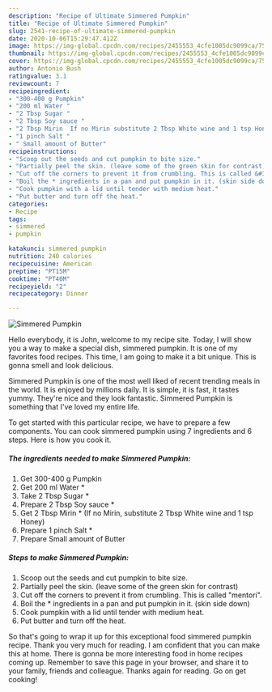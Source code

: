 ```yaml
---
description: "Recipe of Ultimate Simmered Pumpkin"
title: "Recipe of Ultimate Simmered Pumpkin"
slug: 2541-recipe-of-ultimate-simmered-pumpkin
date: 2020-10-06T15:29:47.412Z
image: https://img-global.cpcdn.com/recipes/2455553_4cfe1005dc9099ca/751x532cq70/simmered-pumpkin-recipe-main-photo.jpg
thumbnail: https://img-global.cpcdn.com/recipes/2455553_4cfe1005dc9099ca/751x532cq70/simmered-pumpkin-recipe-main-photo.jpg
cover: https://img-global.cpcdn.com/recipes/2455553_4cfe1005dc9099ca/751x532cq70/simmered-pumpkin-recipe-main-photo.jpg
author: Antonio Bush
ratingvalue: 3.1
reviewcount: 7
recipeingredient:
- "300-400 g Pumpkin"
- "200 ml Water "
- "2 Tbsp Sugar "
- "2 Tbsp Soy sauce "
- "2 Tbsp Mirin  If no Mirin substitute 2 Tbsp White wine and 1 tsp Honey"
- "1 pinch Salt "
- " Small amount of Butter"
recipeinstructions:
- "Scoop out the seeds and cut pumpkin to bite size."
- "Partially peel the skin. (leave some of the green skin for contrast)"
- "Cut off the corners to prevent it from crumbling. This is called &#34;mentori&#34;."
- "Boil the * ingredients in a pan and put pumpkin in it. (skin side down)"
- "Cook pumpkin with a lid until tender with medium heat."
- "Put butter and turn off the heat."
categories:
- Recipe
tags:
- simmered
- pumpkin

katakunci: simmered pumpkin 
nutrition: 240 calories
recipecuisine: American
preptime: "PT15M"
cooktime: "PT40M"
recipeyield: "2"
recipecategory: Dinner

---
```



![Simmered Pumpkin](https://img-global.cpcdn.com/recipes/2455553_4cfe1005dc9099ca/751x532cq70/simmered-pumpkin-recipe-main-photo.jpg)

Hello everybody, it is John, welcome to my recipe site. Today, I will show you a way to make a special dish, simmered pumpkin. It is one of my favorites food recipes. This time, I am going to make it a bit unique. This is gonna smell and look delicious.



Simmered Pumpkin is one of the most well liked of recent trending meals in the world. It is enjoyed by millions daily. It is simple, it is fast, it tastes yummy. They're nice and they look fantastic. Simmered Pumpkin is something that I've loved my entire life.


To get started with this particular recipe, we have to prepare a few components. You can cook simmered pumpkin using 7 ingredients and 6 steps. Here is how you cook it.

<!--inarticleads1-->

##### The ingredients needed to make Simmered Pumpkin:

1. Get 300-400 g Pumpkin
1. Get 200 ml Water *
1. Take 2 Tbsp Sugar *
1. Prepare 2 Tbsp Soy sauce *
1. Get 2 Tbsp Mirin * (If no Mirin, substitute 2 Tbsp White wine and 1 tsp Honey)
1. Prepare 1 pinch Salt *
1. Prepare  Small amount of Butter




<!--inarticleads2-->

##### Steps to make Simmered Pumpkin:

1. Scoop out the seeds and cut pumpkin to bite size.
1. Partially peel the skin. (leave some of the green skin for contrast)
1. Cut off the corners to prevent it from crumbling. This is called &#34;mentori&#34;.
1. Boil the * ingredients in a pan and put pumpkin in it. (skin side down)
1. Cook pumpkin with a lid until tender with medium heat.
1. Put butter and turn off the heat.




So that's going to wrap it up for this exceptional food simmered pumpkin recipe. Thank you very much for reading. I am confident that you can make this at home. There is gonna be more interesting food in home recipes coming up. Remember to save this page in your browser, and share it to your family, friends and colleague. Thanks again for reading. Go on get cooking!
